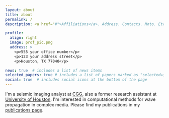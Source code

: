 ```yaml
---
layout: about
title: about
permalink: /
description: <a href="#">Affiliations</a>. Address. Contacts. Moto. Etc.

profile:
  align: right
  image: prof_pic.png
  address: >
    <p>555 your office number</p>
    <p>123 your address street</p>
    <p>Houston, TX 77040</p>

news: true  # includes a list of news items
selected_papers: true # includes a list of papers marked as "selected={true}"
social: true  # includes social icons at the bottom of the page
---
```


I'm a seismic imaging analyst at [CGG](https://www.cgg.com/en), also a former research assistant at [University of Houston](https://uh.edu/). I'm interested in computational methods for wave propagation in complex media. Please find my publications in my [publications page](/publications/).
